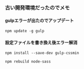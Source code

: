 ### 古い開発環境だったのでメモ



#### gulpエラーが出たのでアップデート

`npm update -g gulp`


#### 設定ファイルを書き換え後エラー解消

`npm install --save-dev gulp-cssmin`

`npm rebuild node-sass`
